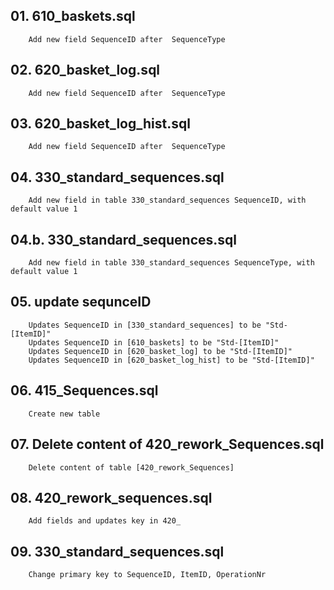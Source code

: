 ## 01. 610_baskets.sql
		Add new field SequenceID after  SequenceType

## 02. 620_basket_log.sql
		Add new field SequenceID after  SequenceType
		
## 03. 620_basket_log_hist.sql
		Add new field SequenceID after  SequenceType

## 04. 330_standard_sequences.sql
		Add new field in table 330_standard_sequences SequenceID, with default value 1


## 04.b. 330_standard_sequences.sql
		Add new field in table 330_standard_sequences SequenceType, with default value 1

		
## 05. update sequnceID 
		Updates SequenceID in [330_standard_sequences] to be "Std-[ItemID]"
		Updates SequenceID in [610_baskets] to be "Std-[ItemID]"
		Updates SequenceID in [620_basket_log] to be "Std-[ItemID]"
		Updates SequenceID in [620_basket_log_hist] to be "Std-[ItemID]"

		
## 06. 415_Sequences.sql
		Create new table 

		
## 07. Delete content of 420_rework_Sequences.sql
		Delete content of table [420_rework_Sequences]
		
## 08. 420_rework_sequences.sql
		Add fields and updates key in 420_

## 09. 330_standard_sequences.sql		
		Change primary key to SequenceID, ItemID, OperationNr
